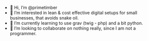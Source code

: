 - 👋 Hi, I’m @primetimber
- 👀 I’m interested in lean & cost effective digital setups for small businesses, that avoids snake oil.
- 🌱 I’m currently learning to use grav (twig - php) and a bit python.
- 💞️ I’m looking to collaborate on nothing really, since I am not a programmer.
